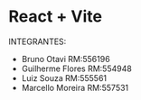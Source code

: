 # React + Vite

INTEGRANTES:
- Bruno Otavi RM:556196
- Guilherme Flores RM:554948
- Luiz Souza RM:555561
- Marcello Moreira RM:557531
